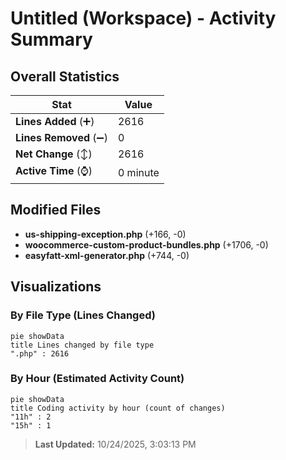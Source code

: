 # Untitled (Workspace) - Activity Summary 

## Overall Statistics

| Stat                   | Value                                                             |
| ---------------------- | ----------------------------------------------------------------- |
| **Lines Added** (➕)   | 2616                                          |
| **Lines Removed** (➖) | 0                                        |
| **Net Change** (↕)    | 2616                |
| **Active Time** (⌚)   | 0 minute |


## Modified Files
- **us-shipping-exception.php** (+166, -0)
- **woocommerce-custom-product-bundles.php** (+1706, -0)
- **easyfatt-xml-generator.php** (+744, -0)

## Visualizations

### By File Type (Lines Changed)

```mermaid
pie showData
title Lines changed by file type
".php" : 2616
```

### By Hour (Estimated Activity Count)

```mermaid
pie showData
title Coding activity by hour (count of changes)
"11h" : 2
"15h" : 1
```


> **Last Updated:** 10/24/2025, 3:03:13 PM
